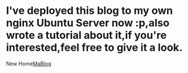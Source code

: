 # I've deployed this blog to my own nginx Ubuntu Server now :p,also wrote a tutorial about it,if you're interested,feel free to give it a look.
New Home[MaBlog](https://akebee.com/)
